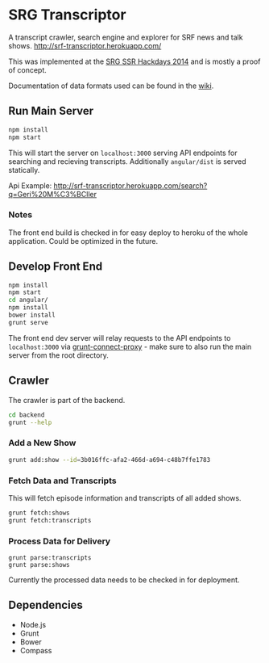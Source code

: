 # SRG Transcriptor

A transcript crawler, search engine and explorer for SRF news and talk shows.
http://srf-transcriptor.herokuapp.com/

This was implemented at the [SRG SSR Hackdays 2014](http://blog.hackdays.ch/?p=55) and is mostly a proof of concept.

Documentation of data formats used can be found in the [wiki](https://github.com/crackofdusk/srg-transcriptor/wiki).

## Run Main Server

```bash
npm install
npm start
```

This will start the server on `localhost:3000` serving API endpoints for searching and recieving transcripts. Additionally `angular/dist` is served statically.

Api Example:
http://srf-transcriptor.herokuapp.com/search?q=Geri%20M%C3%BCller

### Notes

The front end build is checked in for easy deploy to heroku of the whole application. Could be optimized in the future.

## Develop Front End

```bash
npm install
npm start
cd angular/
npm install
bower install
grunt serve
```

The front end dev server will relay requests to the API endpoints to `localhost:3000` via [grunt-connect-proxy](https://github.com/drewzboto/grunt-connect-proxy) - make sure to also run the main server from the root directory.

## Crawler

The crawler is part of the backend.

```bash
cd backend
grunt --help
```

### Add a New Show

```bash
grunt add:show --id=3b016ffc-afa2-466d-a694-c48b7ffe1783
```

### Fetch Data and Transcripts

This will fetch episode information and transcripts of all added shows.

```bash
grunt fetch:shows
grunt fetch:transcripts
```

### Process Data for Delivery

```
grunt parse:transcripts
grunt parse:shows
```

Currently the processed data needs to be checked in for deployment.

## Dependencies
- Node.js
- Grunt
- Bower
- Compass

